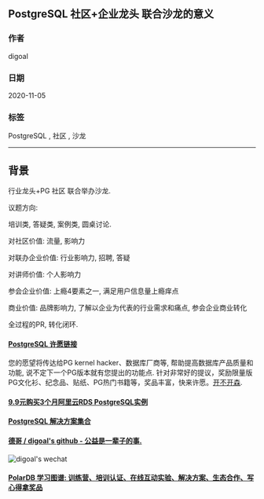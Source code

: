 ## PostgreSQL 社区+企业龙头 联合沙龙的意义         
            
### 作者            
digoal            
            
### 日期            
2020-11-05            
            
### 标签            
PostgreSQL , 社区 , 沙龙          
            
----            
            
## 背景          
    
行业龙头+PG 社区 联合举办沙龙.     
    
议题方向:    
    
培训类, 答疑类, 案例类, 圆桌讨论.      
    
对社区价值: 流量, 影响力     
    
对联办企业价值: 行业影响力, 招聘, 答疑        
    
对讲师价值: 个人影响力      
    
参会企业价值: 上瘾4要素之一, 满足用户信息量上瘾痒点    
    
商业价值: 品牌影响力, 了解以企业为代表的行业需求和痛点, 参会企业商业转化      
    
全过程的PR, 转化闭环.         
      
  
#### [PostgreSQL 许愿链接](https://github.com/digoal/blog/issues/76 "269ac3d1c492e938c0191101c7238216")
您的愿望将传达给PG kernel hacker、数据库厂商等, 帮助提高数据库产品质量和功能, 说不定下一个PG版本就有您提出的功能点. 针对非常好的提议，奖励限量版PG文化衫、纪念品、贴纸、PG热门书籍等，奖品丰富，快来许愿。[开不开森](https://github.com/digoal/blog/issues/76 "269ac3d1c492e938c0191101c7238216").  
  
  
#### [9.9元购买3个月阿里云RDS PostgreSQL实例](https://www.aliyun.com/database/postgresqlactivity "57258f76c37864c6e6d23383d05714ea")
  
  
#### [PostgreSQL 解决方案集合](https://yq.aliyun.com/topic/118 "40cff096e9ed7122c512b35d8561d9c8")
  
  
#### [德哥 / digoal's github - 公益是一辈子的事.](https://github.com/digoal/blog/blob/master/README.md "22709685feb7cab07d30f30387f0a9ae")
  
  
![digoal's wechat](../pic/digoal_weixin.jpg "f7ad92eeba24523fd47a6e1a0e691b59")
  
  
#### [PolarDB 学习图谱: 训练营、培训认证、在线互动实验、解决方案、生态合作、写心得拿奖品](https://www.aliyun.com/database/openpolardb/activity "8642f60e04ed0c814bf9cb9677976bd4")
  
